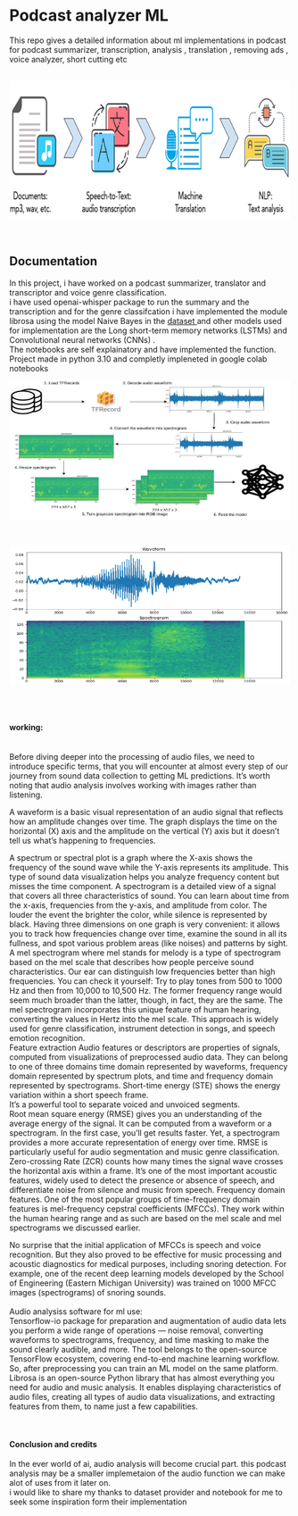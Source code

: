 # Podcast analyzer ML
This repo gives a detailed information about ml implementations in podcast for podcast summarizer, transcription, analysis , translation , removing ads , voice analyzer, short cutting  etc 
<br>
<br> <p  align = "center" >  <img src="analysis readme asset.png" width="600" height = "250" align = "center" /> </p>
<br>

## Documentation 
In this project, i have worked on a podcast summarizer, translator and  transcriptor and voice genre classification. <br>
i have used openai-whisper package to run the summary and the transcription and for the genre classifcation i have implemented the module librosa using the model Naive Bayes in the <a href="https://www.kaggle.com/datasets/andradaolteanu/gtzan-dataset-music-genre-classification?resource=download"> dataset  </a> and other models used for implementation are the Long short-term memory networks (LSTMs) and Convolutional neural networks (CNNs) .  <br>
The notebooks are self explainatory and have implemented the function.
<br> Project made in python 3.10 and completly impleneted in google colab notebooks
<br> <p  align = "center" >  <img src="audio processing asset.jpg" width="600" height = "250" align = "center" /> </p>
<br> <p  align = "center" >  <img src="spectrogram analysis.png" width="600" height = "250" align = "center" /> </p>

<br><br>

#### working:

<br>
Before diving deeper into the processing of audio files, we need to introduce specific terms, that you will encounter at almost every step of our journey from sound data collection to getting ML predictions. It’s worth noting that audio analysis involves working with images rather than listening.

A waveform is a basic visual representation of an audio signal that reflects how an amplitude changes over time. The graph displays the time on the horizontal (X) axis and the amplitude on the vertical (Y) axis but it doesn’t tell us what’s happening to frequencies.

A spectrum or spectral plot is a graph where the X-axis shows the frequency of the sound wave while the Y-axis represents its amplitude. This type of sound data visualization helps you analyze frequency content but misses the time component. A spectrogram is a detailed view of a signal that covers all three characteristics of sound. You can learn about time from the x-axis, frequencies from the y-axis, and amplitude from color. The louder the event the brighter the color, while silence is represented by black. Having three dimensions on one graph is very convenient: it allows you to track how frequencies change over time, examine the sound in all its fullness, and spot various problem areas (like noises) and patterns by sight. A mel spectrogram where mel stands for melody is a type of spectrogram based on the mel scale that describes how people perceive sound characteristics. Our ear can distinguish low frequencies better than high frequencies. You can check it yourself: Try to play tones from 500 to 1000 Hz and then from 10,000 to 10,500 Hz. The former frequency range would seem much broader than the latter, though, in fact, they are the same. The mel spectrogram incorporates this unique feature of human hearing, converting the values in Hertz into the mel scale. This approach is widely used for genre classification, instrument detection in songs, and speech emotion recognition.<br> Feature extraction
Audio features or descriptors are properties of signals, computed from visualizations of preprocessed audio data. They can belong to one of three domains
time domain represented by waveforms,
frequency domain represented by spectrum plots, and
time and frequency domain represented by spectrograms. 
Short-time energy (STE) shows the energy variation within a short speech frame.
<br>
It’s a powerful tool to separate voiced and unvoiced segments.
<br>
Root mean square energy (RMSE) gives you an understanding of the average energy of the signal. It can be computed from a waveform or a spectrogram. In the first case, you’ll get results faster. Yet, a spectrogram provides a more accurate representation of energy over time. RMSE is particularly useful for audio segmentation and music genre classification.
<br>
Zero-crossing Rate (ZCR) counts how many times the signal wave crosses the horizontal axis within a frame. It’s one of the most important acoustic features, widely used to detect the presence or absence of speech, and differentiate noise from silence and music from speech.
Frequency domain features.
One of the most popular groups of time-frequency domain features is mel-frequency cepstral coefficients (MFCCs). They work within the human hearing range and as such are based on the mel scale and mel spectrograms we discussed earlier.

No surprise that the initial application of MFCCs is speech and voice recognition. But they also proved to be effective for music processing and acoustic diagnostics for medical purposes, including snoring detection. For example, one of the recent deep learning models developed by the School of Engineering (Eastern Michigan University) was trained on 1000 MFCC images (spectrograms) of snoring sounds.<br>
<br> Audio analysiss software for ml use: <br>
Tensorflow-io package for preparation and augmentation of audio data lets you perform a wide range of operations — noise removal, converting waveforms to spectrograms, frequency, and time masking to make the sound clearly audible, and more. The tool belongs to the open-source TensorFlow ecosystem, covering end-to-end machine learning workflow. So, after preprocessing you can train an ML model on the same platform.<br>
Librosa is an open-source Python library that has almost everything you need for audio and music analysis. It enables displaying characteristics of audio files, creating all types of audio data visualizations, and extracting features from them, to name just a few capabilities.

<br>

#### Conclusion and credits

In the ever world of ai, audio analysis will become crucial part. this podcast analysis may be a smaller implemetaion of the audio function we can make alot of uses from it later on. <br>
i would like to share my thanks to dataset provider and notebook for me to seek some inspiration form their implementation  

<br>
 

